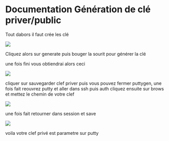 # Documentation Génération de clé priver/public 

Tout dabors il faut crée les clé

![](https://i.imgur.com/DfraNgL.png)

Cliquez alors sur generate puis bouger la sourit pour générer la clé

une fois fini vous obtiendrai alors ceci 

![](https://i.imgur.com/Md00dss.png)

cliquer sur sauvegarder clef priver puis vous pouvez fermer puttygen, une fois fait reouvrez putty et aller dans ssh puis auth
cliquez ensuite sur brows et mettez le chemin de votre clef

![](https://i.imgur.com/tpjA6uk.png)

une fois fait retourner dans session et save

![](https://i.imgur.com/mfZgiyR.png)

voila votre clef privé est parametre sur putty